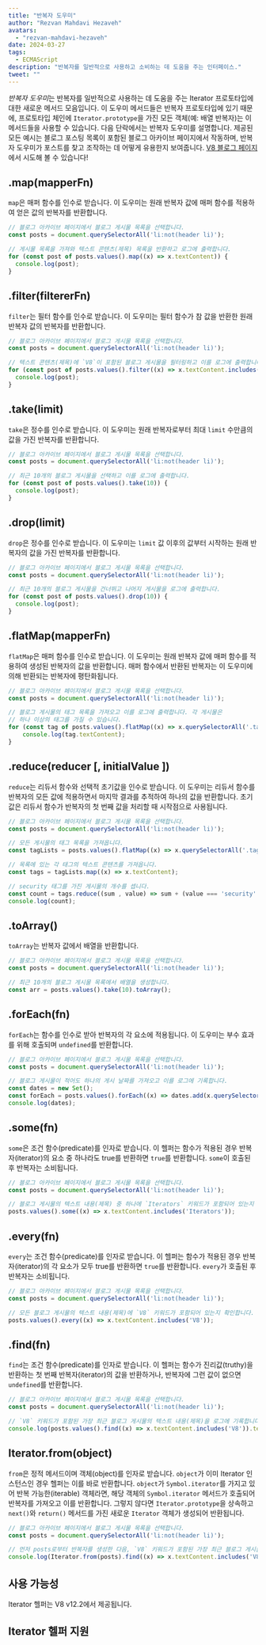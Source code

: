 ```yaml
---
title: "반복자 도우미"
author: "Rezvan Mahdavi Hezaveh"
avatars:
  - "rezvan-mahdavi-hezaveh"
date: 2024-03-27
tags:
  - ECMAScript
description: "반복자를 일반적으로 사용하고 소비하는 데 도움을 주는 인터페이스."
tweet: ""
---
```


*반복자 도우미*는 반복자를 일반적으로 사용하는 데 도움을 주는 Iterator 프로토타입에 대한 새로운 메서드 모음입니다. 이 도우미 메서드들은 반복자 프로토타입에 있기 때문에, 프로토타입 체인에 `Iterator.prototype`을 가진 모든 객체(예: 배열 반복자)는 이 메서드들을 사용할 수 있습니다. 다음 단락에서는 반복자 도우미를 설명합니다. 제공된 모든 예시는 블로그 포스팅 목록이 포함된 블로그 아카이브 페이지에서 작동하며, 반복자 도우미가 포스트를 찾고 조작하는 데 어떻게 유용한지 보여줍니다. [V8 블로그 페이지](https://v8.dev/blog)에서 시도해 볼 수 있습니다!

<!--truncate-->

## .map(mapperFn)

`map`은 매퍼 함수를 인수로 받습니다. 이 도우미는 원래 반복자 값에 매퍼 함수를 적용하여 얻은 값의 반복자를 반환합니다.

```javascript
// 블로그 아카이브 페이지에서 블로그 게시물 목록을 선택합니다.
const posts = document.querySelectorAll('li:not(header li)');

// 게시물 목록을 가져와 텍스트 콘텐츠(제목) 목록을 반환하고 로그에 출력합니다.
for (const post of posts.values().map((x) => x.textContent)) {
  console.log(post);
}
```

## .filter(filtererFn)

`filter`는 필터 함수를 인수로 받습니다. 이 도우미는 필터 함수가 참 값을 반환한 원래 반복자 값의 반복자를 반환합니다.

```javascript
// 블로그 아카이브 페이지에서 블로그 게시물 목록을 선택합니다.
const posts = document.querySelectorAll('li:not(header li)');

// 텍스트 콘텐츠(제목)에 `V8`이 포함된 블로그 게시물을 필터링하고 이를 로그에 출력합니다.
for (const post of posts.values().filter((x) => x.textContent.includes('V8'))) {
  console.log(post);
} 
```

## .take(limit)

`take`은 정수를 인수로 받습니다. 이 도우미는 원래 반복자로부터 최대 `limit` 수만큼의 값을 가진 반복자를 반환합니다.

```javascript
// 블로그 아카이브 페이지에서 블로그 게시물 목록을 선택합니다.
const posts = document.querySelectorAll('li:not(header li)');

// 최근 10개의 블로그 게시물을 선택하고 이를 로그에 출력합니다.
for (const post of posts.values().take(10)) {
  console.log(post);
}
```

## .drop(limit)

`drop`은 정수를 인수로 받습니다. 이 도우미는 `limit` 값 이후의 값부터 시작하는 원래 반복자의 값을 가진 반복자를 반환합니다.

```javascript
// 블로그 아카이브 페이지에서 블로그 게시물 목록을 선택합니다.
const posts = document.querySelectorAll('li:not(header li)');

// 최근 10개의 블로그 게시물을 건너뛰고 나머지 게시물을 로그에 출력합니다.
for (const post of posts.values().drop(10)) {
  console.log(post);
}
```

## .flatMap(mapperFn)

`flatMap`은 매퍼 함수를 인수로 받습니다. 이 도우미는 원래 반복자 값에 매퍼 함수를 적용하여 생성된 반복자의 값을 반환합니다. 매퍼 함수에서 반환된 반복자는 이 도우미에 의해 반환되는 반복자에 평탄화됩니다.

```javascript
// 블로그 아카이브 페이지에서 블로그 게시물 목록을 선택합니다.
const posts = document.querySelectorAll('li:not(header li)');

// 블로그 게시물의 태그 목록을 가져오고 이를 로그에 출력합니다. 각 게시물은
// 하나 이상의 태그를 가질 수 있습니다.
for (const tag of posts.values().flatMap((x) => x.querySelectorAll('.tag').values())) {
    console.log(tag.textContent);
}
```

## .reduce(reducer [, initialValue ])

`reduce`는 리듀서 함수와 선택적 초기값을 인수로 받습니다. 이 도우미는 리듀서 함수를 반복자의 모든 값에 적용하면서 마지막 결과를 추적하여 하나의 값을 반환합니다. 초기값은 리듀서 함수가 반복자의 첫 번째 값을 처리할 때 시작점으로 사용됩니다.

```javascript
// 블로그 아카이브 페이지에서 블로그 게시물 목록을 선택합니다.
const posts = document.querySelectorAll('li:not(header li)');

// 모든 게시물의 태그 목록을 가져옵니다.
const tagLists = posts.values().flatMap((x) => x.querySelectorAll('.tag').values());

// 목록에 있는 각 태그의 텍스트 콘텐츠를 가져옵니다.
const tags = tagLists.map((x) => x.textContent);

// security 태그를 가진 게시물의 개수를 셉니다.
const count = tags.reduce((sum , value) => sum + (value === 'security' ? 1 : 0), 0);
console.log(count);
```

## .toArray()

`toArray`는 반복자 값에서 배열을 반환합니다.

```javascript
// 블로그 아카이브 페이지에서 블로그 게시물 목록을 선택합니다.
const posts = document.querySelectorAll('li:not(header li)');

// 최근 10개의 블로그 게시물 목록에서 배열을 생성합니다.
const arr = posts.values().take(10).toArray();
```

## .forEach(fn)

`forEach`는 함수를 인수로 받아 반복자의 각 요소에 적용됩니다. 이 도우미는 부수 효과를 위해 호출되며 `undefined`를 반환합니다.

```javascript
// 블로그 아카이브 페이지에서 블로그 게시물 목록을 선택합니다.
const posts = document.querySelectorAll('li:not(header li)');

// 블로그 게시물이 적어도 하나의 게시 날짜를 가져오고 이를 로그에 기록합니다.
const dates = new Set();
const forEach = posts.values().forEach((x) => dates.add(x.querySelector('time')));
console.log(dates);
```

## .some(fn)

`some`은 조건 함수(predicate)를 인자로 받습니다. 이 헬퍼는 함수가 적용된 경우 반복자(iterator)의 요소 중 하나라도 true를 반환하면 `true`를 반환합니다. `some`이 호출된 후 반복자는 소비됩니다.

```javascript
// 블로그 아카이브 페이지에서 블로그 게시물 목록을 선택합니다.
const posts = document.querySelectorAll('li:not(header li)');

// 블로그 게시물의 텍스트 내용(제목) 중 하나에 `Iterators` 키워드가 포함되어 있는지 확인합니다.
posts.values().some((x) => x.textContent.includes('Iterators'));
```

## .every(fn)

`every`는 조건 함수(predicate)를 인자로 받습니다. 이 헬퍼는 함수가 적용된 경우 반복자(iterator)의 각 요소가 모두 true를 반환하면 `true`를 반환합니다. `every`가 호출된 후 반복자는 소비됩니다.


```javascript
// 블로그 아카이브 페이지에서 블로그 게시물 목록을 선택합니다.
const posts = document.querySelectorAll('li:not(header li)');

// 모든 블로그 게시물의 텍스트 내용(제목)에 `V8` 키워드가 포함되어 있는지 확인합니다.
posts.values().every((x) => x.textContent.includes('V8'));
```

## .find(fn)

`find`는 조건 함수(predicate)를 인자로 받습니다. 이 헬퍼는 함수가 진리값(truthy)을 반환하는 첫 번째 반복자(iterator)의 값을 반환하거나, 반복자에 그런 값이 없으면 `undefined`를 반환합니다.

```javascript
// 블로그 아카이브 페이지에서 블로그 게시물 목록을 선택합니다.
const posts = document.querySelectorAll('li:not(header li)');

// `V8` 키워드가 포함된 가장 최근 블로그 게시물의 텍스트 내용(제목)을 로그에 기록합니다.
console.log(posts.values().find((x) => x.textContent.includes('V8')).textContent);
```

## Iterator.from(object)

`from`은 정적 메서드이며 객체(object)를 인자로 받습니다. `object`가 이미 Iterator 인스턴스인 경우 헬퍼는 이를 바로 반환합니다. `object`가 `Symbol.iterator`를 가지고 있어 반복 가능한(iterable) 객체라면, 해당 객체의 `Symbol.iterator` 메서드가 호출되어 반복자를 가져오고 이를 반환합니다. 그렇지 않다면 `Iterator.prototype`을 상속하고 `next()`와 `return()` 메서드를 가진 새로운 `Iterator` 객체가 생성되어 반환됩니다.

```javascript
// 블로그 아카이브 페이지에서 블로그 게시물 목록을 선택합니다.
const posts = document.querySelectorAll('li:not(header li)');

// 먼저 posts로부터 반복자를 생성한 다음, `V8` 키워드가 포함된 가장 최근 블로그 게시물의 텍스트 내용(제목)을 로그에 기록합니다.
console.log(Iterator.from(posts).find((x) => x.textContent.includes('V8')).textContent);
```

## 사용 가능성

Iterator 헬퍼는 V8 v12.2에서 제공됩니다.

## Iterator 헬퍼 지원

<feature-support chrome="122 https://chromestatus.com/feature/5102502917177344"
                 firefox="no https://bugzilla.mozilla.org/show_bug.cgi?id=1568906"
                 safari="no https://bugs.webkit.org/show_bug.cgi?id=248650" 
                 nodejs="no"
                 babel="yes https://github.com/zloirock/core-js#iterator-helpers"></feature-support>
